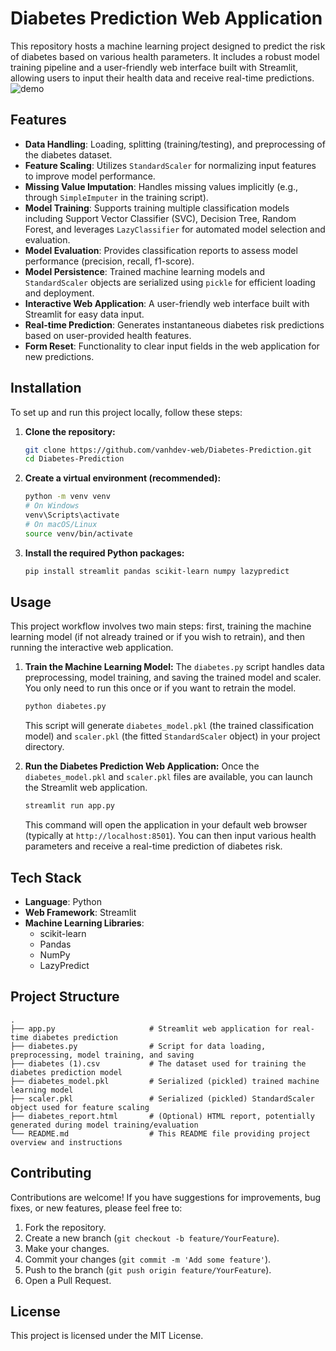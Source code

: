 # Diabetes Prediction Web Application

This repository hosts a machine learning project designed to predict the risk of diabetes based on various health parameters. It includes a robust model training pipeline and a user-friendly web interface built with Streamlit, allowing users to input their health data and receive real-time predictions.
![demo](images/Demo_diabetes_prediciton.gif)

## Features

*   **Data Handling**: Loading, splitting (training/testing), and preprocessing of the diabetes dataset.
*   **Feature Scaling**: Utilizes `StandardScaler` for normalizing input features to improve model performance.
*   **Missing Value Imputation**: Handles missing values implicitly (e.g., through `SimpleImputer` in the training script).
*   **Model Training**: Supports training multiple classification models including Support Vector Classifier (SVC), Decision Tree, Random Forest, and leverages `LazyClassifier` for automated model selection and evaluation.
*   **Model Evaluation**: Provides classification reports to assess model performance (precision, recall, f1-score).
*   **Model Persistence**: Trained machine learning models and `StandardScaler` objects are serialized using `pickle` for efficient loading and deployment.
*   **Interactive Web Application**: A user-friendly web interface built with Streamlit for easy data input.
*   **Real-time Prediction**: Generates instantaneous diabetes risk predictions based on user-provided health features.
*   **Form Reset**: Functionality to clear input fields in the web application for new predictions.

## Installation

To set up and run this project locally, follow these steps:

1.  **Clone the repository:**
    ```bash
    git clone https://github.com/vanhdev-web/Diabetes-Prediction.git
    cd Diabetes-Prediction
    ```

2.  **Create a virtual environment (recommended):**
    ```bash
    python -m venv venv
    # On Windows
    venv\Scripts\activate
    # On macOS/Linux
    source venv/bin/activate
    ```

3.  **Install the required Python packages:**
    ```bash
    pip install streamlit pandas scikit-learn numpy lazypredict
    ```

## Usage

This project workflow involves two main steps: first, training the machine learning model (if not already trained or if you wish to retrain), and then running the interactive web application.

1.  **Train the Machine Learning Model:**
    The `diabetes.py` script handles data preprocessing, model training, and saving the trained model and scaler. You only need to run this once or if you want to retrain the model.
    ```bash
    python diabetes.py
    ```
    This script will generate `diabetes_model.pkl` (the trained classification model) and `scaler.pkl` (the fitted `StandardScaler` object) in your project directory.

2.  **Run the Diabetes Prediction Web Application:**
    Once the `diabetes_model.pkl` and `scaler.pkl` files are available, you can launch the Streamlit web application.
    ```bash
    streamlit run app.py
    ```
    This command will open the application in your default web browser (typically at `http://localhost:8501`). You can then input various health parameters and receive a real-time prediction of diabetes risk.

## Tech Stack

*   **Language**: Python
*   **Web Framework**: Streamlit
*   **Machine Learning Libraries**:
    *   scikit-learn
    *   Pandas
    *   NumPy
    *   LazyPredict

## Project Structure

```
.
├── app.py                     # Streamlit web application for real-time diabetes prediction
├── diabetes.py                # Script for data loading, preprocessing, model training, and saving
├── diabetes (1).csv           # The dataset used for training the diabetes prediction model
├── diabetes_model.pkl         # Serialized (pickled) trained machine learning model
├── scaler.pkl                 # Serialized (pickled) StandardScaler object used for feature scaling
├── diabetes_report.html       # (Optional) HTML report, potentially generated during model training/evaluation
└── README.md                  # This README file providing project overview and instructions
```

## Contributing

Contributions are welcome! If you have suggestions for improvements, bug fixes, or new features, please feel free to:

1.  Fork the repository.
2.  Create a new branch (`git checkout -b feature/YourFeature`).
3.  Make your changes.
4.  Commit your changes (`git commit -m 'Add some feature'`).
5.  Push to the branch (`git push origin feature/YourFeature`).
6.  Open a Pull Request.

## License

This project is licensed under the MIT License.

